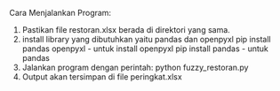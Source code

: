 Cara Menjalankan Program:
1. Pastikan file restoran.xlsx berada di direktori yang sama.
2. install library yang dibutuhkan yaitu pandas dan openpyxl
pip install pandas openpyxl - untuk install openpyxl
pip install pandas - untuk pandas
3. Jalankan program dengan perintah:
   python fuzzy_restoran.py
4. Output akan tersimpan di file peringkat.xlsx

